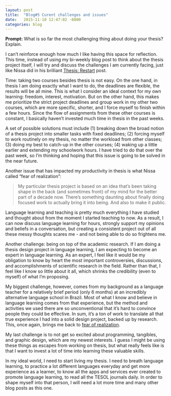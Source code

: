 ```yaml
---
layout: post
title:  "Blog#5 Curent challenges and issues"
date:   2015-11-10 12:47:02 -0800
categories: blog
---
```

**Prompt:** What is so far the most challenging thing about doing your thesis? Explain.  

I can’t reinforce enough how much I like having this space for reflection. This time, instead of using my bi-weekly blog post to think about the thesis project itself, I will try and discuss the challenges I am currently facing, just like Nissa did in his brilliant [Thesis: Restart](https://myfirstsony.wordpress.com/2015/10/28/thesis-reset/) post.  

Time: taking two courses besides thesis is not easy. On the one hand, in thesis I am doing exactly what I want to do, the deadlines are flexible, the results will be all mine. This is what I consider an ideal context for my own learning: freedom, interest, motivation. But on the other hand, this makes me prioritize the strict project deadlines and group work in my other two courses, which are more specific, shorter, and I force myself to finish within a few hours. Since the flow of assignments from these other courses is constant, I basically haven’t invested much time in thesis in the past weeks.  

A set of possible solutions must include (1) breaking down the broad notion of a thesis project into smaller tasks with fixed deadlines; (2) forcing myself to work routinely on my thesis, no matter the workload from other classes; (3) doing my best to catch-up in the other courses; (4) waking up a little earlier and extending my schoolwork hours. I have tried to do that over the past week, so I’m thinking and hoping that this issue is going to be solved in the near future.  

Another issue that has impacted my productivity in thesis is what Nissa called “fear of realization”:  

> My particular thesis project is based on an idea that’s been taking shape in the back (and sometimes front) of my mind for the better part of a decade now. There’s something daunting about finally doing focused work to actually bring it into being. And also to make it public.

Language learning and teaching is pretty much everything I have studied and thought about from the moment I started teaching to now. As a result, I can now discuss language learning for hours, strongly support my opinions and beliefs in a conversation, but creating a consistent project out of all these messy thoughts scares me - and not being able to do so frightens me.  

Another challenge: being on top of the academic research. If I am doing a thesis design project in language learning, I am expecting to become an expert in language learning. As an expert, I feel like it would be my obligation to know by heart the most important controversies, discussions, and accomplishments of scientific research in the field. Rather than that, I feel like I know so little about it all, which shrinks the credibility (even to myself) of what I’m proposing.  

My biggest challenge, however, comes from my background as a language teacher for a relatively brief period (only 6 months) at an incredibly alternative language school in Brazil. Most of what I know and believe in language learning comes from that experience, but the method and activities we used there are so unconventional that it’s hard to convince people they could be effective. In sum, it’s a ton of work to translate all that true experience I had into a solid design project, backed up by research. This, once again, brings me back to <u>fear of realization</u>.  

My last challenge is to not get so excited about programming, tangibles, and graphic design, which are my newest interests. I guess I might be using these things as escapes from working on thesis, but what really feels like is that I want to invest a lot of time into learning these valuable skills.  

In my ideal world, I need to start living my thesis. I need to breath language learning, to practice a lot different languages everyday and get more experience as a learner, to know all the apps and services ever created to promote language learning, to read all the TESOL journals daily. In order to shape myself into that person, I will need a lot more time and many other blog posts as this one.